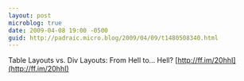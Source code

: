 ```yaml
---
layout: post
microblog: true
date: 2009-04-08 19:00 -0500
guid: http://padraic.micro.blog/2009/04/09/t1480508340.html
---
```

Table Layouts vs. Div Layouts: From Hell to… Hell? [http://ff.im/20hhI](http://ff.im/20hhI)
